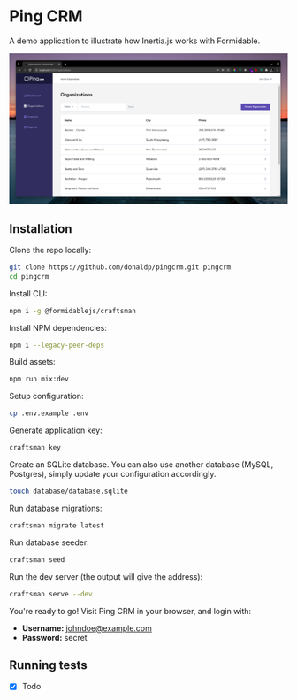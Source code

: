 # Ping CRM

A demo application to illustrate how Inertia.js works with Formidable.

![](https://raw.githubusercontent.com/donaldp/pingcrm/main/screenshot.png)

## Installation

Clone the repo locally:

```sh
git clone https://github.com/donaldp/pingcrm.git pingcrm
cd pingcrm
```

Install CLI:

```sh
npm i -g @formidablejs/craftsman
```

Install NPM dependencies:

```sh
npm i --legacy-peer-deps
```

Build assets:

```sh
npm run mix:dev
```

Setup configuration:

```sh
cp .env.example .env
```

Generate application key:

```sh
craftsman key
```

Create an SQLite database. You can also use another database (MySQL, Postgres), simply update your configuration accordingly.

```sh
touch database/database.sqlite
```

Run database migrations:

```sh
craftsman migrate latest
```

Run database seeder:

```sh
craftsman seed
```

Run the dev server (the output will give the address):

```sh
craftsman serve --dev
```

You're ready to go! Visit Ping CRM in your browser, and login with:

- **Username:** johndoe@example.com
- **Password:** secret

## Running tests

- &#9746; Todo
